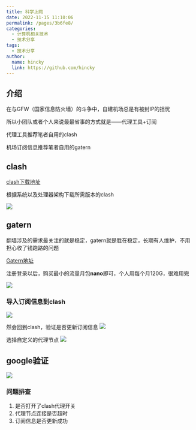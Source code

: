 ```yaml
---
title: 科学上网
date: 2022-11-15 11:10:06
permalink: /pages/3b6fe8/
categories:
  - 计算机相关技术
  - 技术分享
tags:
  - 技术分享
author: 
  name: hincky
  link: https://github.com/hincky
---
```

## 介绍

在与GFW（国家信息防火墙）的斗争中，自建机场总是有被封IP的担忧

所以小团队或者个人来说最最省事的方式就是——代理工具+订阅

代理工具推荐笔者自用的clash

机场订阅信息推荐笔者自用的gatern

## clash

[clash下载地址](https://github.com/Dreamacro/clash/releases)

根据系统以及处理器架构下载所需版本的clash

![](https://hincky-blog.oss-cn-guangzhou.aliyuncs.com/04-cs/share/img/clash-openproxy.png)

## gatern

翻墙涉及的需求最关注的就是稳定，gatern就是胜在稳定，长期有人维护，不用担心收了钱跑路的问题

[Gatern地址](https://shuttle.gt-in.com/clientarea.php)

注册登录以后，购买最小的流量月包**nano**即可，个人用每个月120G，很难用完

![](https://hincky-blog.oss-cn-guangzhou.aliyuncs.com/04-cs/share/img/gatern-home.png)

### 导入订阅信息到clash

![](https://hincky-blog.oss-cn-guangzhou.aliyuncs.com/04-cs/share/img/gatern-import.png)

然会回到clash，验证是否更新订阅信息
![](https://hincky-blog.oss-cn-guangzhou.aliyuncs.com/04-cs/share/img/clash-profiles.png)

选择自定义的代理节点
![](https://hincky-blog.oss-cn-guangzhou.aliyuncs.com/04-cs/share/img/clash-refleshProxyNodeList.png)

## google验证

![](https://hincky-blog.oss-cn-guangzhou.aliyuncs.com/04-cs/share/img/clash-google.png)

### 问题排查

1. 是否打开了clash代理开关
2. 代理节点连接是否超时
3. 订阅信息是否更新成功
